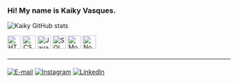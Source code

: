 ### Hi! My name is Kaiky Vasques.

![Kaiky GitHub stats](https://github-readme-stats.vercel.app/api?username=kaiky-dev&show_icons=true&theme=transparent)

<div>
<img width="30" alt="HTML 5" src="https://cdn.jsdelivr.net/gh/devicons/devicon@latest/icons/html5/html5-original.svg" />
          
<img width="30" alt="CSS 3" src="https://cdn.jsdelivr.net/gh/devicons/devicon@latest/icons/css3/css3-original.svg" />
          
<img width="30" alt="JavaScript" src="https://cdn.jsdelivr.net/gh/devicons/devicon@latest/icons/javascript/javascript-original.svg" />

<img width="30" alt="SQL" src="https://cdn.jsdelivr.net/gh/devicons/devicon@latest/icons/mysql/mysql-original.svg" />

<img width="30" alt="MongoDB" src="https://cdn.jsdelivr.net/gh/devicons/devicon@latest/icons/mongodb/mongodb-plain-wordmark.svg" />

<img width="30" alt="Node.js" src="https://cdn.jsdelivr.net/gh/devicons/devicon@latest/icons/nodejs/nodejs-original-wordmark.svg" />          
</div>

<hr style="margin:20 0">

[![E-mail](https://camo.githubusercontent.com/3f3a28cce40a1f01e5420a4d35b62542b0d78e38f03fbb75746873b8b68a58df/68747470733a2f2f696d672e736869656c64732e696f2f62616467652f2d476d61696c2d2532333333333f7374796c653d666f722d7468652d6261646765266c6f676f3d676d61696c266c6f676f436f6c6f723d7768697465)](mailto:kaikyvasques321@gmail.com)
[![Instagram](https://camo.githubusercontent.com/5fe8416cd5ba128163da401b036070cff85f0004eda8aa86575aaa1e93b1b5af/68747470733a2f2f696d672e736869656c64732e696f2f62616467652f2d496e7374616772616d2d2532334534343035463f7374796c653d666f722d7468652d6261646765266c6f676f3d696e7374616772616d266c6f676f436f6c6f723d7768697465
)](https://www.instagram.com/kaiky_robot/)
[![LinkedIn](https://camo.githubusercontent.com/1fb28218088b45b065a7445cafa9d5f027a657f17cb4f8b3a9472b1f59952949/68747470733a2f2f696d672e736869656c64732e696f2f62616467652f2d4c696e6b6564496e2d2532333030373742353f7374796c653d666f722d7468652d6261646765266c6f676f3d6c696e6b6564696e266c6f676f436f6c6f723d7768697465
)](https://www.linkedin.com/in/kaiky-vasques-6799412aa?utm_source=share&utm_campaign=share_via&utm_content=profile&utm_medium=android_app)

</div>
